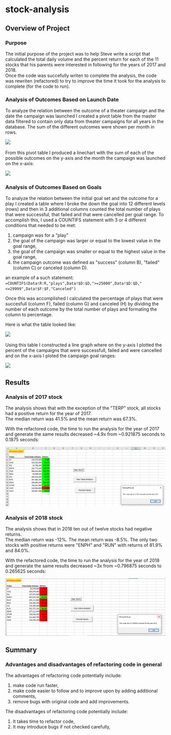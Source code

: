 # stock-analysis

## Overview of Project

### Purpose
The initial purpose of the project was to help Steve write a script that calculated the total daily volume and the percent return for each of the 11 stocks that his parents were interested in following for the years of 2017 and 2018.  
Once the code was succefully writen to complete the analysis, the code was rewriten (refactored) to try to improve the time it took for the analysis to complete (for the code to run).

### Analysis of Outcomes Based on Launch Date
To analyze the relation between the outcome of a theater campaign and the date the campaign was launched I created a pivot table from the master data filtered to contain only data from theater campaigns for all years in the database.  The sum of the different outcomes were shown per month in rows.

![](resources/Table-theater-outcomes.PNG)

From this pivot table I produced a linechart with the sum of each of the possible outcomes on the y-axis and the month the campaign was launched on the x-axis:

![](resources/Theater_Outcomes_vs_Launch.png)

### Analysis of Outcomes Based on Goals
To analyze the relation between the initial goal set and the outcome for a play I created a table where I broke the down the goal into 12 different levels (rows) and then in 3 additional columns counted the total number of plays that were successful, that failed and that were cancelled per goal range.  To accomplish this, I used a COUNTIFS statement with 3 or 4 different conditions that needed to be met: 

1. campaign was for a "play" 
2. the goal of the campaign was larger or equal to the lowest value in the goal range, 
3. the goal of the campaign was smaller or equal to the highest value in the goal range,
4. the campaign outcome was defined as "success" (column B), "failed" (column C) or canceled (column D).


an example of a such statement: ```=COUNTIFS(Data!R:R,"plays",Data!$D:$D,">=25000",Data!$D:$D,"<=29999",Data!$F:$F,"Canceled")```

Once this was accomplished I calculated the percentage of plays that were succesfull (column F), failed (column G) and canceled (H) by dividing the number of each outcome by the total number of plays and formating the column to percentage.

Here is what the table looked like:

![](/Resources/Table-outcomes-goals.PNG)

Using this table I constructed a line graph where on the y-axis I plotted the percent of the campaigns that were successfull, failed and were cancelled and on the x-axis I ploted the campaign goal ranges:

![](resources/Outcomes_vs_Goals.png)


## Results

### Analysis of 2017 stock

The analysis shows that with the exception of the "TERP" stock, all stocks had a positive return for the year of 2017.  
The median return was 41.5% and the mean return was 67.3%.

With the refactored code, the time to run the analysis for the year of 2017 and generate the same results decreased ~4.9x from ~0.921875 seconds to 0.1875 seconds:

![](Resources/VBA_Challenge_2017.PNG)

### Analysis of 2018 stock

The analysis shows that in 2018 ten out of twelve stocks had negative returns.  
The median return was -12%. The mean return was -8.5%.
The only two stocks with positive returns were "ENPH" and "RUN" with returns of 81.9% and 84.0%.

With the refactored code, the time to run the analysis for the year of 2018 and generate the same results decreased ~3x from ~0.796875 seconds to 0.265625 seconds:

![](Resources/VBA_Challenge_2018.PNG)

## Summary

### Advantages and disadvantages of refactoring code in general
The advantages of refactoring code potentially include:
1. make code run faster,
2. make code easier to follow and to improve upon by adding additional comments,
3. remove bugs with original code and add improvements.

The disadvantages of refactoring code potentially include:
1. It takes time to refactor code,
2. It may introduce bugs if not checked carefully,
